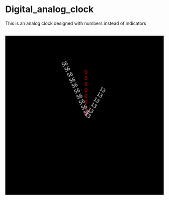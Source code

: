 # Digital_analog_clock
This is an analog clock designed with numbers instead of indicators

<br>
<img src="data/example.gif">
